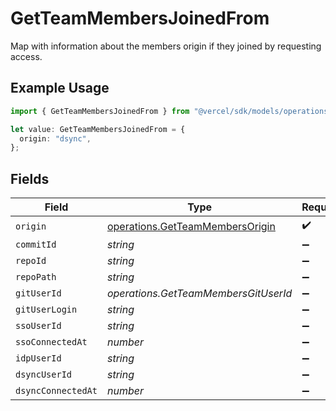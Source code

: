 # GetTeamMembersJoinedFrom

Map with information about the members origin if they joined by requesting access.

## Example Usage

```typescript
import { GetTeamMembersJoinedFrom } from "@vercel/sdk/models/operations/getteammembers.js";

let value: GetTeamMembersJoinedFrom = {
  origin: "dsync",
};
```

## Fields

| Field                                                                              | Type                                                                               | Required                                                                           | Description                                                                        |
| ---------------------------------------------------------------------------------- | ---------------------------------------------------------------------------------- | ---------------------------------------------------------------------------------- | ---------------------------------------------------------------------------------- |
| `origin`                                                                           | [operations.GetTeamMembersOrigin](../../models/operations/getteammembersorigin.md) | :heavy_check_mark:                                                                 | N/A                                                                                |
| `commitId`                                                                         | *string*                                                                           | :heavy_minus_sign:                                                                 | N/A                                                                                |
| `repoId`                                                                           | *string*                                                                           | :heavy_minus_sign:                                                                 | N/A                                                                                |
| `repoPath`                                                                         | *string*                                                                           | :heavy_minus_sign:                                                                 | N/A                                                                                |
| `gitUserId`                                                                        | *operations.GetTeamMembersGitUserId*                                               | :heavy_minus_sign:                                                                 | N/A                                                                                |
| `gitUserLogin`                                                                     | *string*                                                                           | :heavy_minus_sign:                                                                 | N/A                                                                                |
| `ssoUserId`                                                                        | *string*                                                                           | :heavy_minus_sign:                                                                 | N/A                                                                                |
| `ssoConnectedAt`                                                                   | *number*                                                                           | :heavy_minus_sign:                                                                 | N/A                                                                                |
| `idpUserId`                                                                        | *string*                                                                           | :heavy_minus_sign:                                                                 | N/A                                                                                |
| `dsyncUserId`                                                                      | *string*                                                                           | :heavy_minus_sign:                                                                 | N/A                                                                                |
| `dsyncConnectedAt`                                                                 | *number*                                                                           | :heavy_minus_sign:                                                                 | N/A                                                                                |